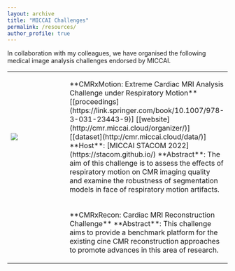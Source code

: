 ```yaml
---
layout: archive
title: "MICCAI Challenges"
permalink: /resources/
author_profile: true
---
```


In collaboration with my colleagues, we have organised the following medical image analysis challenges endorsed by MICCAI.

<table>
  <tr>
    <td width="40%"><img  src="{{ base_path }}/images/CMRxMotion.gif"></td>
    <td width="60%">
    <p markdown="1">**CMRxMotion: Extreme Cardiac MRI Analysis Challenge under Respiratory Motion**  
    [[proceedings](https://link.springer.com/book/10.1007/978-3-031-23443-9)] [[website](http://cmr.miccai.cloud/organizer/)] [[dataset](http://cmr.miccai.cloud/data/)]  
    **Host**: [MICCAI STACOM 2022](https://stacom.github.io/)  
    **Abstract**: The aim of this challenge is to assess the effects of respiratory motion on CMR imaging quality and examine the robustness of segmentation models in face of respiratory motion artifacts.
    </p></td>
  <tr>
    <td width="40%">
    <td width="60%">
    <p markdown="1">**CMRxRecon: Cardiac MRI Reconstruction Challenge**  
    **Abstract**: This challenge aims to provide a benchmark platform for the existing cine CMR reconstruction approaches to promote advances in this area of research.
    </p></td>
